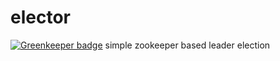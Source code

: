 # elector

[![Greenkeeper badge](https://badges.greenkeeper.io/hyperlink/elector.svg)](https://greenkeeper.io/)
simple zookeeper based leader election
